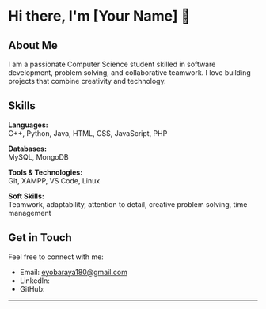 # Hi there, I'm [Your Name] 👋

## About Me
I am a passionate Computer Science student skilled in software development, problem solving, and collaborative teamwork. I love building projects that combine creativity and technology.

## Skills

**Languages:**  
C++, Python, Java, HTML, CSS, JavaScript, PHP

**Databases:**  
MySQL, MongoDB

**Tools & Technologies:**  
Git, XAMPP, VS Code, Linux

**Soft Skills:**  
Teamwork, adaptability, attention to detail, creative problem solving, time management

## Get in Touch
Feel free to connect with me:

- Email: eyobaraya180@gmail.com
- LinkedIn:  
- GitHub: 

---
